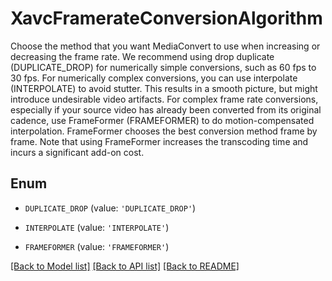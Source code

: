 # XavcFramerateConversionAlgorithm

Choose the method that you want MediaConvert to use when increasing or decreasing the frame rate. We recommend using drop duplicate (DUPLICATE_DROP) for numerically simple conversions, such as 60 fps to 30 fps. For numerically complex conversions, you can use interpolate (INTERPOLATE) to avoid stutter. This results in a smooth picture, but might introduce undesirable video artifacts. For complex frame rate conversions, especially if your source video has already been converted from its original cadence, use FrameFormer (FRAMEFORMER) to do motion-compensated interpolation. FrameFormer chooses the best conversion method frame by frame. Note that using FrameFormer increases the transcoding time and incurs a significant add-on cost.

## Enum

* `DUPLICATE_DROP` (value: `'DUPLICATE_DROP'`)

* `INTERPOLATE` (value: `'INTERPOLATE'`)

* `FRAMEFORMER` (value: `'FRAMEFORMER'`)

[[Back to Model list]](../README.md#documentation-for-models) [[Back to API list]](../README.md#documentation-for-api-endpoints) [[Back to README]](../README.md)


